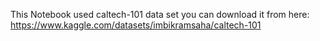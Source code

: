 This Notebook used caltech-101 data set
you can download it from here: https://www.kaggle.com/datasets/imbikramsaha/caltech-101

